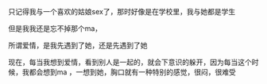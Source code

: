 只记得我与一个喜欢的姑娘sex了，那时好像是在学校里，我与她都是学生

但是我我还是忘不掉那个ma，

所谓爱情，是我先遇到了她，还是先遇到了她

现在，每当我想到爱情，看到别人是一起的，就会下意识的躲开，因为每当这个时候，我都会想到ma ，一想到她，胸口就有一种特别的感觉，很闷，很难受